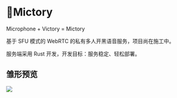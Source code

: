 # 🚧Mictory

Microphone + Victory = Mictory

基于 SFU 模式的 WebRTC 的私有多人开黑语音服务，项目尚在施工中。

服务端采用 Rust 开发，开发目标：服务稳定、轻松部署。

## 雏形预览

![](https://i.imgur.com/KjI6hql.png)
